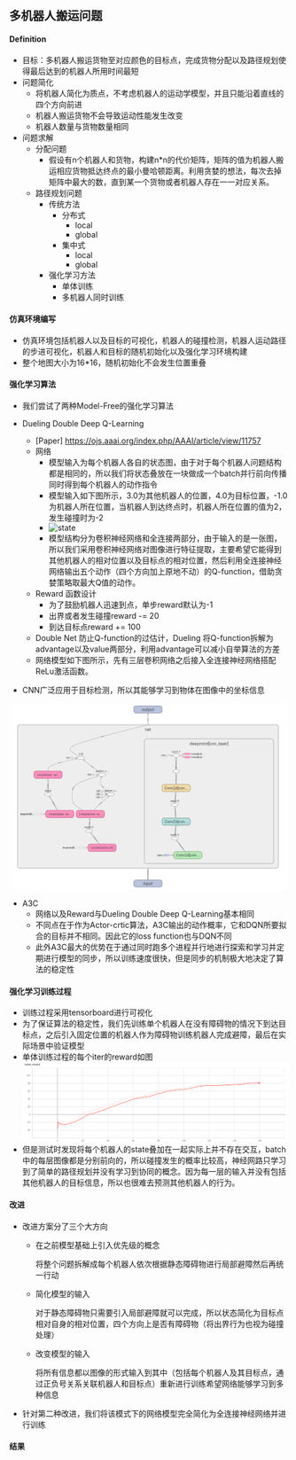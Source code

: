 ## 多机器人搬运问题

#### Definition

- 目标：多机器人搬运货物至对应颜色的目标点，完成货物分配以及路径规划使得最后达到的机器人所用时间最短
- 问题简化
  - 将机器人简化为质点，不考虑机器人的运动学模型，并且只能沿着直线的四个方向前进
  - 机器人搬运货物不会导致运动性能发生改变
  - 机器人数量与货物数量相同
- 问题求解
  - 分配问题
    - 假设有n个机器人和货物，构建n*n的代价矩阵，矩阵的值为机器人搬运相应货物抵达终点的最小曼哈顿距离。利用贪婪的想法，每次去掉矩阵中最大的数，直到某一个货物或者机器人存在一一对应关系。
  - 路径规划问题
    - 传统方法
      - 分布式
        - local
        - global
      - 集中式
        - local
        - global
    - 强化学习方法
      - 单体训练
      - 多机器人同时训练

#### 仿真环境编写

- 仿真环境包括机器人以及目标的可视化，机器人的碰撞检测，机器人运动路径的步进可视化，机器人和目标的随机初始化以及强化学习环境构建
- 整个地图大小为16*16，随机初始化不会发生位置重叠

#### 强化学习算法

- 我们尝试了两种Model-Free的强化学习算法

- Dueling Double Deep Q-Learning
  - [Paper] https://ojs.aaai.org/index.php/AAAI/article/view/11757
  - 网络
    - 模型输入为每个机器人各自的状态图，由于对于每个机器人问题结构都是相同的，所以我们将状态叠放在一块做成一个batch并行前向传播同时得到每个机器人的动作指令
    - 模型输入如下图所示，3.0为其他机器人的位置，4.0为目标位置，-1.0为机器人所在位置，当机器人到达终点时，机器人所在位置的值为2，发生碰撞时为-2
    - ![state](/home/czk119/Desktop/system-operation/MATP-solver/image/state.png)
    - 模型结构分为卷积神经网络和全连接两部分，由于输入的是一张图，所以我们采用卷积神经网络对图像进行特征提取，主要希望它能得到其他机器人的相对位置以及目标点的相对位置，然后利用全连接神经网络输出五个动作（四个方向加上原地不动）的Q-function，借助贪婪策略取最大Q值的动作。
  - Reward 函数设计
    - 为了鼓励机器人迅速到点，单步reward默认为-1
    - 出界或者发生碰撞reward -= 20
    - 到达目标点reward += 100
  - Double Net 防止Q-function的过估计，Dueling 将Q-function拆解为advantage以及value两部分，利用advantage可以减小自举算法的方差
  - 网络模型如下图所示，先有三层卷积网络之后接入全连接神经网络搭配ReLu激活函数。
- CNN广泛应用于目标检测，所以其能够学习到物体在图像中的坐标信息

![dqn_net](./image/dqn_net.png)

- A3C
  - 网络以及Reward与Dueling Double Deep Q-Learning基本相同
  - 不同点在于作为Actor-crtic算法，A3C输出的动作概率，它和DQN所要拟合的目标并不相同。因此它的loss function也与DQN不同
  - 此外A3C最大的优势在于通过同时跑多个进程并行地进行探索和学习并定期进行模型的同步，所以训练速度很快，但是同步的机制极大地决定了算法的稳定性
  
  

#### 强化学习训练过程

- 训练过程采用tensorboard进行可视化
- 为了保证算法的稳定性，我们先训练单个机器人在没有障碍物的情况下到达目标点，之后引入固定位置的机器人作为障碍物训练机器人完成避障，最后在实际场景中验证模型
- 单体训练过程的每个iter的reward如图<img src="./image/mean_reward.png" alt="mean_reward" style="zoom:150%;" />
- 但是测试时发现将每个机器人的state叠加在一起实际上并不存在交互，batch中的每层图像都是分别前向的，所以碰撞发生的概率比较高，神经网路只学习到了简单的路径规划并没有学习到协同的概念。因为每一层的输入并没有包括其他机器人的目标信息，所以也很难去预测其他机器人的行为。

#### 改进

- 改进方案分了三个大方向

  - 在之前模型基础上引入优先级的概念

    将整个问题拆解成每个机器人依次根据静态障碍物进行局部避障然后再统一行动

  - 简化模型的输入

    对于静态障碍物只需要引入局部避障就可以完成，所以状态简化为目标点相对自身的相对位置，四个方向上是否有障碍物（将出界行为也视为碰撞处理）

  - 改变模型的输入

    将所有信息都以图像的形式输入到其中（包括每个机器人及其目标点，通过正负号关系关联机器人和目标点）重新进行训练希望网络能够学习到多种信息

- 针对第二种改进，我们将该模式下的网络模型完全简化为全连接神经网络并进行训练

#### 结果

